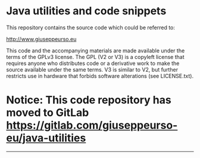 
# Java utilities and code snippets

This repository contains the source code which could be referred to:

http://www.giuseppeurso.eu

This code and the accompanying materials are made available under the
terms of the GPLv3 license. The GPL (V2 or V3) is a copyleft license that
requires anyone who distributes code or a derivative work to make the
source available under the same terms. V3 is similar to V2, but further
restricts use in hardware that forbids software alterations (see LICENSE.txt).
# Notice: This code repository has moved to GitLab https://gitlab.com/giuseppeurso-eu/java-utilities
---
